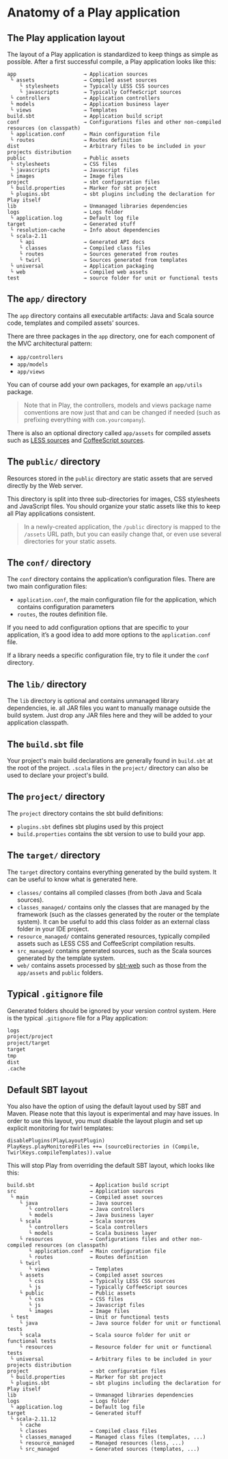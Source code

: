 <!--- Copyright (C) 2009-2018 Lightbend Inc. <https://www.lightbend.com> -->
# Anatomy of a Play application

## The Play application layout

The layout of a Play application is standardized to keep things as simple as possible. After a first successful compile, a Play application looks like this:

```
app                      → Application sources
 └ assets                → Compiled asset sources
    └ stylesheets        → Typically LESS CSS sources
    └ javascripts        → Typically CoffeeScript sources
 └ controllers           → Application controllers
 └ models                → Application business layer
 └ views                 → Templates
build.sbt                → Application build script
conf                     → Configurations files and other non-compiled resources (on classpath)
 └ application.conf      → Main configuration file
 └ routes                → Routes definition
dist                     → Arbitrary files to be included in your projects distribution
public                   → Public assets
 └ stylesheets           → CSS files
 └ javascripts           → Javascript files
 └ images                → Image files
project                  → sbt configuration files
 └ build.properties      → Marker for sbt project
 └ plugins.sbt           → sbt plugins including the declaration for Play itself
lib                      → Unmanaged libraries dependencies
logs                     → Logs folder
 └ application.log       → Default log file
target                   → Generated stuff
 └ resolution-cache      → Info about dependencies
 └ scala-2.11
    └ api                → Generated API docs
    └ classes            → Compiled class files
    └ routes             → Sources generated from routes
    └ twirl              → Sources generated from templates
 └ universal             → Application packaging
 └ web                   → Compiled web assets
test                     → source folder for unit or functional tests
```

## The `app/` directory

The `app` directory contains all executable artifacts: Java and Scala source code, templates and compiled assets’ sources.

There are three packages in the `app` directory, one for each component of the MVC architectural pattern:

- `app/controllers`
- `app/models`
- `app/views`

You can of course add your own packages, for example an `app/utils` package.

> Note that in Play, the controllers, models and views package name conventions are now just that and can be changed if needed (such as prefixing everything with `com.yourcompany`).

There is also an optional directory called `app/assets` for compiled assets such as [LESS sources](http://lesscss.org/) and [CoffeeScript sources](http://coffeescript.org/).

## The `public/` directory

Resources stored in the `public` directory are static assets that are served directly by the Web server.

This directory is split into three sub-directories for images, CSS stylesheets and JavaScript files. You should organize your static assets like this to keep all Play applications consistent.

> In a newly-created application, the `/public` directory is mapped to the `/assets` URL path, but you can easily change that, or even use several directories for your static assets.

## The `conf/` directory

The `conf` directory contains the application’s configuration files. There are two main configuration files:

- `application.conf`, the main configuration file for the application, which contains configuration parameters
- `routes`, the routes definition file.

If you need to add configuration options that are specific to your application, it’s a good idea to add more options to the `application.conf` file.

If a library needs a specific configuration file, try to file it under the `conf` directory.

## The `lib/` directory

The `lib` directory is optional and contains unmanaged library dependencies, ie. all JAR files you want to manually manage outside the build system. Just drop any JAR files here and they will be added to your application classpath.

## The `build.sbt` file

Your project's main build declarations are generally found in `build.sbt` at the root of the project. `.scala` files in the `project/` directory can also be used to declare your project's build.

## The `project/` directory

The `project` directory contains the sbt build definitions:

- `plugins.sbt` defines sbt plugins used by this project
- `build.properties` contains the sbt version to use to build your app.

## The `target/` directory

The `target` directory contains everything generated by the build system. It can be useful to know what is generated here.

- `classes/` contains all compiled classes (from both Java and Scala sources).
- `classes_managed/` contains only the classes that are managed by the framework (such as the classes generated by the router or the template system). It can be useful to add this class folder as an external class folder in your IDE project.
- `resource_managed/` contains generated resources, typically compiled assets such as LESS CSS and CoffeeScript compilation results.
- `src_managed/` contains generated sources, such as the Scala sources generated by the template system.
- `web/` contains assets processed by [sbt-web](https://github.com/sbt/sbt-web#sbt-web) such as those from the `app/assets` and `public` folders.

## Typical `.gitignore` file

Generated folders should be ignored by your version control system. Here is the typical `.gitignore` file for a Play application:

```txt
logs
project/project
project/target
target
tmp
dist
.cache
```

## Default SBT layout

You also have the option of using the default layout used by SBT and Maven. Please note that this layout is experimental and may have issues. In order to use this layout, you must disable the layout plugin and set up explicit monitoring for twirl templates:

```
disablePlugins(PlayLayoutPlugin)
PlayKeys.playMonitoredFiles ++= (sourceDirectories in (Compile, TwirlKeys.compileTemplates)).value
```

This will stop Play from overriding the default SBT layout, which looks like this:

```
build.sbt                  → Application build script
src                        → Application sources
 └ main                    → Compiled asset sources
    └ java                 → Java sources
       └ controllers       → Java controllers
       └ models            → Java business layer
    └ scala                → Scala sources
       └ controllers       → Scala controllers
       └ models            → Scala business layer
    └ resources            → Configurations files and other non-compiled resources (on classpath)
       └ application.conf  → Main configuration file
       └ routes            → Routes definition
    └ twirl
       └ views             → Templates
    └ assets               → Compiled asset sources
       └ css               → Typically LESS CSS sources
       └ js                → Typically CoffeeScript sources
    └ public               → Public assets
       └ css               → CSS files
       └ js                → Javascript files
       └ images            → Image files
 └ test                    → Unit or functional tests
    └ java                 → Java source folder for unit or functional tests
    └ scala                → Scala source folder for unit or functional tests
    └ resources            → Resource folder for unit or functional tests
 └ universal               → Arbitrary files to be included in your projects distribution
project                    → sbt configuration files
 └ build.properties        → Marker for sbt project
 └ plugins.sbt             → sbt plugins including the declaration for Play itself
lib                        → Unmanaged libraries dependencies
logs                       → Logs folder
 └ application.log         → Default log file
target                     → Generated stuff
 └ scala-2.11.12
    └ cache
    └ classes              → Compiled class files
    └ classes_managed      → Managed class files (templates, ...)
    └ resource_managed     → Managed resources (less, ...)
    └ src_managed          → Generated sources (templates, ...)
```
